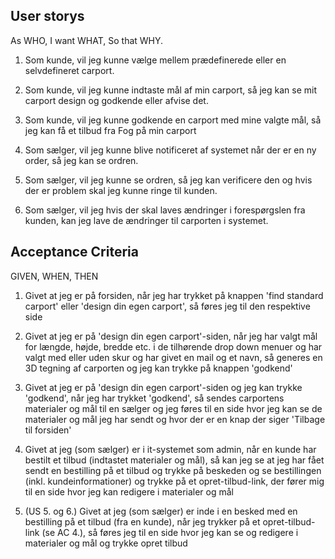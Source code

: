 
## User storys

As WHO,
I want WHAT,
So that WHY.


1. Som kunde, vil jeg kunne vælge mellem prædefinerede eller en selvdefineret carport.  

1. Som kunde, vil jeg kunne indtaste mål af min carport, så jeg kan se mit carport design og godkende eller afvise det. 

1. Som kunde, vil jeg kunne godkende en carport med mine valgte mål, så jeg kan få et tilbud fra Fog på min carport

1. Som sælger, vil jeg kunne blive notificeret af systemet når der er en ny order, så jeg kan se ordren.   

1. Som sælger, vil jeg kunne se ordren, så jeg kan verificere den og hvis der er problem skal jeg kunne ringe til kunden.  

1. Som sælger, vil jeg hvis der skal laves ændringer i forespørgslen fra kunden, kan jeg lave de ændringer til 
carporten i systemet.    


## Acceptance Criteria

GIVEN, WHEN, THEN

1. Givet at jeg er på forsiden, når jeg har trykket på knappen 'find standard carport' eller 
'design din egen carport', så føres jeg til den respektive side

1. Givet at jeg er på 'design din egen carport'-siden, når jeg har valgt mål for længde, højde, bredde etc. 
i de tilhørende drop down menuer og har valgt med eller uden skur og har givet en mail og et navn, 
så generes en 3D tegning af carporten og jeg kan trykke på knappen 'godkend'

1. Givet at jeg er på 'design din egen carport'-siden og jeg kan trykke 'godkend', når jeg har trykket 'godkend', så
sendes carportens materialer og mål til en sælger og jeg føres til en side hvor jeg kan se de materialer 
og mål jeg har sendt og hvor der er en knap der siger 'Tilbage til forsiden'

1. Givet at jeg (som sælger) er i it-systemet som admin, når en kunde har bestilt et tilbud
(indtastet materialer og mål), så kan jeg se at jeg har fået sendt en bestilling på et tilbud og 
trykke på beskeden og se bestillingen (inkl. kundeinformationer) og trykke på et opret-tilbud-link, 
der fører mig til en side hvor jeg kan redigere i materialer og mål

1. (US 5. og 6.) Givet at jeg (som sælger) er inde i en besked med en bestilling på et tilbud (fra en kunde), 
når jeg trykker på et opret-tilbud-link (se AC 4.), så føres jeg til en side hvor jeg kan se og redigere 
i materialer og mål og trykke opret tilbud 









